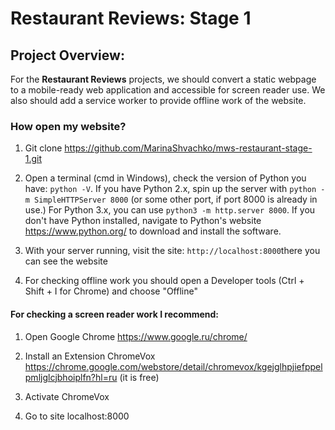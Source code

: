 ﻿# Restaurant Reviews: Stage 1

## Project Overview:

For the **Restaurant Reviews** projects, we should convert a static webpage to a mobile-ready web application and accessible for screen reader use. We also should add a service worker to provide offline work of the website.



### How open my website?

1. Git clone https://github.com/MarinaShvachko/mws-restaurant-stage-1.git

2. Open a terminal (cmd in Windows), check the version of Python you have: `python -V`. If you have Python 2.x, spin up the server with `python -m SimpleHTTPServer 8000` (or some other port, if port 8000 is already in use.) For Python 3.x, you can use `python3 -m http.server 8000`. If you don't have Python installed, navigate to Python's website https://www.python.org/ to download and install the software.

3. With your server running, visit the site: `http://localhost:8000`there you can see the website

4. For checking offline work you should open a Developer tools (Ctrl + Shift + I  for Chrome) and choose "Offline" 

#### For checking a screen reader work I recommend:

1. Open Google Chrome https://www.google.ru/chrome/

2. Install an Extension ChromeVox https://chrome.google.com/webstore/detail/chromevox/kgejglhpjiefppelpmljglcjbhoiplfn?hl=ru (it is free)

3. Activate ChromeVox

4. Go to site localhost:8000

